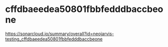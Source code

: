 # cffdbaeedea50801fbbfedddbaccbeone
https://sonarcloud.io/summary/overall?id=neojarvis-testing_cffdbaeedea50801fbbfedddbaccbeone
